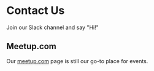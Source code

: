 # Contact Us

Join our Slack channel and say "Hi!"

## Meetup.com

Our [meetup.com](https://www.meetup.com/dfwpython) page is still our go-to place for events.
